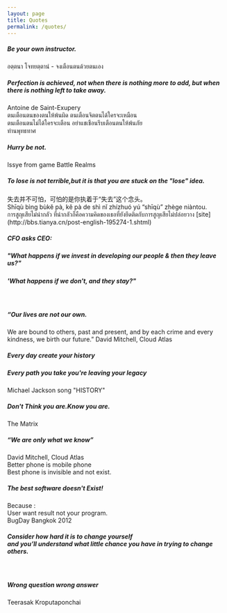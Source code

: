 ```yaml
---
layout: page
title: Quotes
permalink: /quotes/
---
```


<h5>Be your own instructor.</h5>
อตฺตนา โจทยตฺตานํ - จงเตือนตนด้วยตนเอง

<h5>Perfection is achieved, not when there is nothing more to add, but when there is nothing left to take away.</h5> 
Antoine de Saint-Exupery

<br>
ตนเตือนตนของตนให้พ้นผิด    ตนเตือนจิตตนได้ใครจะเหมือน<br>
ตนเตือนตนไม่ได้ใครจะเตือน   อย่าแชเชือนรีบเตือนตนให้พ้นภัย<br>
ท่านพุทธทาศ


<br>
<h5>Hurry be not.</h5>
Issye from game Battle Realms

<br>
<h5>To lose is not terrible,but it is that you are stuck on the "lose" idea.</h5>
失去并不可怕，可怕的是你执着于“失去”这个念头。<br>
Shīqù bìng bùkě pà, kě pà de shì nǐ zhízhuó yú “shīqù” zhège niàntou.<br>
การสูญเสียไม่น่ากลัว ที่น่ากลัวก็คือความคิดของเธอที่ยังยึดติดกับการสูญเสียไม่ปล่อยวาง 
[site](http://bbs.tianya.cn/post-english-195274-1.shtml)

<br>
<h5>CFO asks CEO:</h5> 
<h5>"What happens if we invest in developing our people & then they leave us?"</h5> 
<h5>'What happens if we don't, and they stay?"</h5>

<br>
<h5>“Our lives are not our own.</h5> 
We are bound to others, past and present, and by each crime and every kindness, we birth our future.” 
David Mitchell, Cloud Atlas

<br>
<h5>Every day create your history</h5>
<h5>Every path you take you're leaving your legacy</h5>
Michael Jackson song "HISTORY"

<br>
<h5>Don't Think you are.Know you are.</h5>
The Matrix

<br>
<h5>“We are only what we know” </h5>
David Mitchell, Cloud Atlas

<br>
Better phone is mobile phone<br> 
Best phone is invisible and not exist.<br>
<h5>The best software doesn't Exist!</h5>
Because : <br>
User want result not your program.<br>
BugDay Bangkok 2012

<br>
<h5>Consider how hard it is to change yourself<br> 
and you’ll understand what little chance you have in trying to change others.</h5>

<br>
<h5>Wrong question wrong answer</h5>
Teerasak Kroputaponchai
